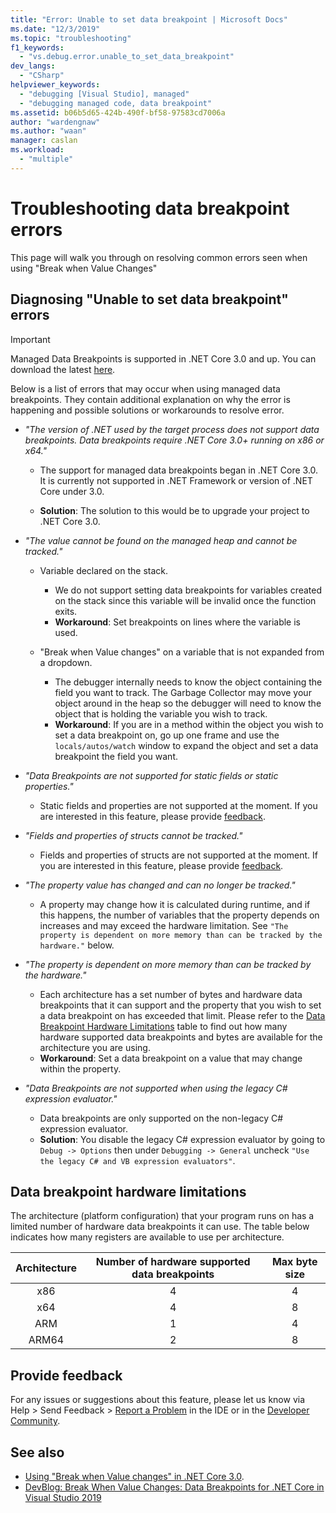 ```yaml
---
title: "Error: Unable to set data breakpoint | Microsoft Docs"
ms.date: "12/3/2019"
ms.topic: "troubleshooting"
f1_keywords:
  - "vs.debug.error.unable_to_set_data_breakpoint"
dev_langs:
  - "CSharp"
helpviewer_keywords:
  - "debugging [Visual Studio], managed"
  - "debugging managed code, data breakpoint"
ms.assetid: b06b5d65-424b-490f-bf58-97583cd7006a
author: "wardengnaw"
ms.author: "waan"
manager: caslan
ms.workload:
  - "multiple"
---
```

# Troubleshooting data breakpoint errors
This page will walk you through on resolving common errors seen when using "Break when Value Changes"

## Diagnosing "Unable to set data breakpoint" errors
> [!IMPORTANT]
> Managed Data Breakpoints is supported in .NET Core 3.0 and up. You can download the latest [here](https://dotnet.microsoft.com/download).

Below is a list of errors that may occur when using managed data breakpoints. They contain additional explanation on why the error is happening and possible solutions or workarounds to resolve error.

- *"The version of .NET used by the target process does not support data breakpoints. Data breakpoints require .NET Core 3.0+ running on x86 or x64."*

    - The support for managed data breakpoints began in .NET Core 3.0. It is currently not supported in .NET Framework or version of .NET Core under 3.0. 
    
    - **Solution**: The solution to this would be to upgrade your project to .NET Core 3.0.

- *"The value cannot be found on the managed heap and cannot be tracked."*
    - Variable declared on the stack.
        - We do not support setting data breakpoints for variables created on the stack since this variable will be invalid once the function exits.
        - **Workaround**: Set breakpoints on lines where the variable is used.

    - "Break when Value changes" on a variable that is not expanded from a dropdown.
        - The debugger internally needs to know the object containing the field you want to track. The Garbage Collector may move your object around in the heap so the debugger will need to know the object that is holding the variable you wish to track. 
        - **Workaround**: If you are in a method within the object you wish to set a data breakpoint on, go up one frame and use the `locals/autos/watch` window to expand the object and set a data breakpoint the field you want.

- *"Data Breakpoints are not supported for static fields or static properties."*
    
    - Static fields and properties are not supported at the moment. If you are interested in this feature, please provide [feedback](#provide-feedback).

- *"Fields and properties of structs cannot be tracked."*

    - Fields and properties of structs are not supported at the moment. If you are interested in this feature, please provide [feedback](#provide-feedback).

- *"The property value has changed and can no longer be tracked."*

    - A property may change how it is calculated during runtime, and if this happens, the number of variables that the property depends on increases and may exceed the hardware limitation. See `"The property is dependent on more memory than can be tracked by the hardware."` below.

- *"The property is dependent on more memory than can be tracked by the hardware."*
    
    - Each architecture has a set number of bytes and hardware data breakpoints that it can support and the property that you wish to set a data breakpoint on has exceeded that limit. Please refer to the [Data Breakpoint Hardware Limitations](#data-breakpoint-hardware-limitations) table to find out how many hardware supported data breakpoints and bytes are available for the architecture you are using. 
    - **Workaround**: Set a data breakpoint on a value that may change within the property.

- *"Data Breakpoints are not supported when using the legacy C# expression evaluator."*

    - Data breakpoints are only supported on the non-legacy C# expression evaluator. 
    - **Solution**: You disable the legacy C# expression evaluator by going to `Debug -> Options` then under `Debugging -> General` uncheck `"Use the legacy C# and VB expression evaluators"`.

## Data breakpoint hardware limitations

The architecture (platform configuration) that your program runs on has a limited number of hardware data breakpoints it can use. The table below indicates how many registers are available to use per architecture.

| Architecture | Number of hardware supported data breakpoints | Max byte size|
| :-------------: |:-------------:| :-------------:|
| x86 | 4 | 4 |
| x64 | 4 | 8 |
| ARM | 1 | 4 |
| ARM64 | 2 | 8 |

## Provide feedback
For any issues or suggestions about this feature, please let us know via Help > Send Feedback > [Report a Problem](../ide/how-to-report-a-problem-with-visual-studio.md) in the IDE or in the [Developer Community](https://developercommunity.visualstudio.com/).

## See also
- [Using "Break when Value changes" in .NET Core 3.0](using-breakpoints.md#BKMK_set_a_data_breakpoint_managed).
- [DevBlog: Break When Value Changes: Data Breakpoints for .NET Core in Visual Studio 2019](https://devblogs.microsoft.com/visualstudio/break-when-value-changes-data-breakpoints-for-net-core-in-visual-studio-2019/)
